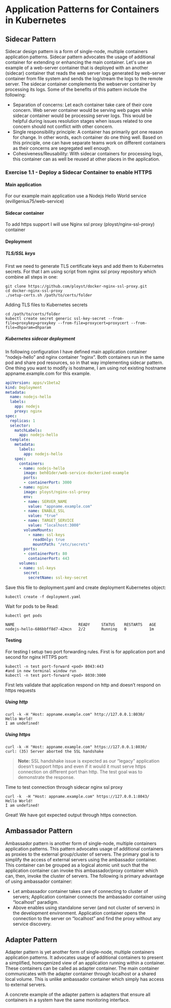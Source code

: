 # Application Patterns for Containers in Kubernetes

## Sidecar Pattern
Sidecar design pattern is a form of single-node, multiple containers application patterns. Sidecar pattern advocates the usage of additional container for extending or enhancing the main container. Let's use an example of a web-server container that is deployed with an another (sidecar) container that reads the web server logs generated by web-server container from file system and sends the log/stream the logs to the remote server. The sidecar container complements the webserver container by processing its logs. Some of the benefits of this pattern include the following:
* Separation of concerns: Let each container take care of their core concern. Web server container would be serving web pages while sidecar container would be processing server logs. This would be helpful during issues resolution stages when issues related to one concern should not conflict with other concern.
* Single responsibility principle: A container has primarily got one reason for change. In other words, each container do one thing well. Based on this principle, one can have separate teams work on different containers as their concerns are segregated well enough.
* Cohesiveness/Reusability: With sidecar containers for processing logs, this container can as well be reused at other places in the application.

### Exercise 1.1 - Deploy a Sidecar Container to enable HTTPS

#### Main application
For our example main application use a Nodejs Hello World service (evillgenius75/web-service)
#### Sidecar container 
To add https support I will use Nginx ssl proxy (ployst/nginx-ssl-proxy) container
#### Deployment
##### TLS/SSL keys
First we need to generate TLS certificate keys and add them to Kubernetes secrets. For that I am using script from nginx ssl proxy repository which combine all steps in one:
```console
git clone https://github.com/ployst/docker-nginx-ssl-proxy.git
cd docker-nginx-ssl-proxy
./setup-certs.sh /path/to/certs/folder
```

Adding TLS files to Kubernetes secrets

```
cd /path/to/certs/folder
kubectl create secret generic ssl-key-secret --from-file=proxykey=proxykey --from-file=proxycert=proxycert --from-file=dhparam=dhparam
```

##### Kubernetes sidecar deployment
In following configuration I have defined main application container “nodejs-hello” and nginx container “nginx”. Both containers run in the same pod and share pod resources, so in that way implementing sidecar pattern. One thing you want to modify is hostname, I am using not existing hostname appname.example.com for this example.

```yaml
apiVersion: apps/v1beta2
kind: Deployment
metadata:
  name: nodejs-hello
  labels:
    app: nodejs
    proxy: nginx
spec:
  replicas: 1
  selector:
    matchLabels:
      app: nodejs-hello
  template:
    metadata:
      labels:
        app: nodejs-hello
    spec:
      containers:
      - name: nodejs-hello
        image: beh01der/web-service-dockerized-example
        ports:
        - containerPort: 3000
      - name: nginx
        image: ployst/nginx-ssl-proxy
        env:
        - name: SERVER_NAME
          value: "appname.example.com"
        - name: ENABLE_SSL
          value: "true"
        - name: TARGET_SERVICE
          value: "localhost:3000"
        volumeMounts:
          - name: ssl-keys
            readOnly: true
            mountPath: "/etc/secrets"          
        ports:
        - containerPort: 80
          containerPort: 443
      volumes:
      - name: ssl-keys
        secret:
          secretName: ssl-key-secret
```


Save this file to deployment.yaml and create deployment Kubernetes object:

```
kubectl create -f deployment.yaml
```

Wait for pods to be Read:
```console
kubectl get pods

NAME                            READY     STATUS    RESTARTS   AGE
nodejs-hello-686bbff8d7-42mcn   2/2       Running   0          1m
```
#### Testing
For testing I setup two port forwarding rules. First is for application port and second for nginx HTTPS port:

```
kubectl -n test port-forward <pod> 8043:443
#and in new terminal window run
kubectl -n test port-forward <pod> 8030:3000
```

First lets validate that application respond on http and doesn’t respond on https requests


##### Using http
```console
curl -k -H "Host: appname.example.com" http://127.0.0.1:8030/ 
Hello World! 
I am undefined!
```
##### Using https
```console
curl -k -H "Host: appname.example.com" https://127.0.0.1:8030/ 
curl: (35) Server aborted the SSL handshake
```

>**Note:** SSL handshake issue is expected as our “legacy” application doesn’t support https and even if it would it must serve https connection on different port than http. The test goal was to demonstrate the response.

Time to test connection through sidecar nginx ssl proxy

```console
curl -k  -H "Host: appname.example.com" https://127.0.0.1:8043/
Hello World!
I am undefined!
```

Great! We have got expected output through https connection.

## Ambassador Pattern
Ambassador pattern is another form of single-node, multiple containers application patterns. This pattern advocates usage of additional containers as proxies to the external group/cluster of servers. The primary goal is to simplify the access of external servers using the ambassador container. This container can be grouped as a logical atomic unit such that the application container can invoke this ambassador/proxy container which can, then, invoke the cluster of servers. The following is primary advantage of using ambassador container:

* Let ambassador container takes care of connecting to cluster of servers; Application container connects the ambassador container using “localhost” paradigm.
* Above enables using standalone server (and not cluster of servers) in the development environment. Application container opens the connection to the server on “localhost” and find the proxy without any service discovery.

## Adapter Pattern
Adapter pattern is yet another form of single-node, multiple containers application patterns. It advocates usage of additional containers to present a simplified, homogenized view of an application running within a container. These containers can be called as adapter container. The main container communicates with the adapter container through localhost or a shared local volume. This is unlike ambassador container which simply has access to external servers.

A concrete example of the adapter pattern is adapters that ensure all containers in a system have the same monitoring interface. 